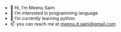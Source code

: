 - 👋 Hi, I’m Meenu Saini
- 👀 I’m interested in programming language 
- 🌱 I’m currently learning python
- 📫 you can reach me at meenu.d.saini@gmail.com

<!---
MeenuDSaini/MeenuDSaini is a ✨ special ✨ repository because its `README.md` (this file) appears on your GitHub profile.
You can click the Preview link to take a look at your changes.
--->
